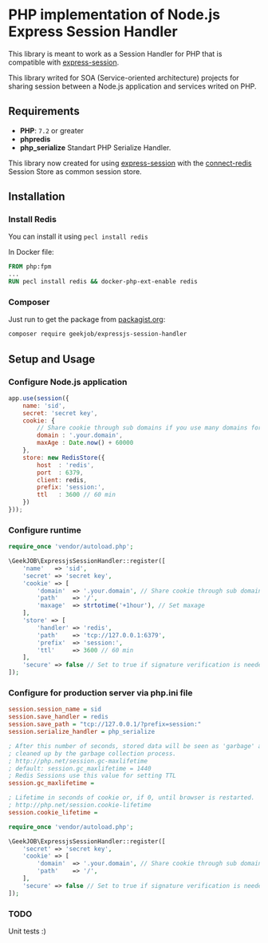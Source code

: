 # PHP implementation of Node.js Express Session Handler

This library is meant to work as a Session Handler for PHP that is compatible with [express-session](https://github.com/expressjs/session).

This library writed for SOA (Service-oriented architecture) projects
for sharing session between a Node.js application and services writed on PHP.

## Requirements

- **PHP**: `7.2` or greater
- **phpredis**
- **php_serialize** Standart PHP Serialize Handler.

This library now created for using [express-session](https://github.com/expressjs/session)
with the [connect-redis](https://github.com/tj/connect-redis) Session Store as common session store.

## Installation

### Install Redis
You can install it using `pecl install redis`

In Docker file:
```dockerfile
FROM php:fpm
...
RUN pecl install redis && docker-php-ext-enable redis
```


### Composer

Just run to get the package from
[packagist.org](https://packagist.org/packages/geekjob/expressjs-php-session-handler):

```bash
composer require geekjob/expressjs-session-handler
```

## Setup and Usage

### Configure Node.js application

```js
app.use(session({
	name: 'sid',
	secret: 'secret key',
	cookie: {
		// Share cookie through sub domains if you use many domains for service architecture
		domain : '.your.domain',
		maxAge : Date.now() + 60000
	},
	store: new RedisStore({
		host  : 'redis',
		port  : 6379,
		client: redis,
		prefix: 'session:',
        ttl   : 3600 // 60 min
	})
}));
``` 


### Configure runtime

```php
require_once 'vendor/autoload.php';

\GeekJOB\ExpressjsSessionHandler::register([
	'name'   => 'sid',
	'secret' => 'secret key',
	'cookie' => [
		'domain'  => '.your.domain', // Share cookie through sub domains
		'path'    => '/',
		'maxage'  => strtotime('+1hour'), // Set maxage
	],
	'store' => [
		'handler' => 'redis',
		'path'    => 'tcp://127.0.0.1:6379',
		'prefix'  => 'session:',
        'ttl'	  => 3600 // 60 min
	],
	'secure' => false // Set to true if signature verification is needed.
]);
```

### Configure for production server via php.ini file

```ini
session.session_name = sid
session.save_handler = redis
session.save_path = "tcp://127.0.0.1/?prefix=session:"
session.serialize_handler = php_serialize

; After this number of seconds, stored data will be seen as 'garbage' and
; cleaned up by the garbage collection process.
; http://php.net/session.gc-maxlifetime
; default: session.gc_maxlifetime = 1440 
; Redis Sessions use this value for setting TTL
session.gc_maxlifetime =

; Lifetime in seconds of cookie or, if 0, until browser is restarted.
; http://php.net/session.cookie-lifetime
session.cookie_lifetime =
```

```php
require_once 'vendor/autoload.php';

\GeekJOB\ExpressjsSessionHandler::register([
	'secret' => 'secret key',
	'cookie' => [
		'domain'  => '.your.domain', // Share cookie through sub domains
		'path'    => '/',
	],
	'secure' => false // Set to true if signature verification is needed.
]);
```

### TODO
Unit tests :)
